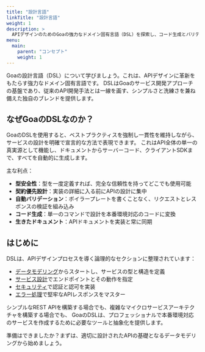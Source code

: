 ```yaml
---
title: "設計言語"
linkTitle: "設計言語"
weight: 1
description: >
  APIデザインのためのGoaの強力なドメイン固有言語（DSL）を探索し、コード生成とバリデーションを備えた宣言的なサービス開発アプローチを提供します。
menu:
  main:
    parent: "コンセプト"
    weight: 1
---
```


Goaの設計言語（DSL）について学びましょう。これは、APIデザインに革新をもたらす強力なドメイン固有言語です。
DSLはGoaのサービス開発アプローチの基盤であり、従来のAPI開発手法とは一線を画す、シンプルさと洗練さを兼ね備えた独自のブレンドを提供します。

## なぜGoaのDSLなのか？

GoaのDSLを使用すると、ベストプラクティスを強制し一貫性を維持しながら、サービスの設計を明確で宣言的な方法で表現できます。
これはAPI全体の単一の真実源として機能し、ドキュメントからサーバーコード、クライアントSDKまで、すべてを自動的に生成します。

主な利点：

* **型安全性**：型を一度定義すれば、完全な信頼性を持ってどこでも使用可能
* **契約優先設計**：実装の詳細に入る前にAPIの設計に集中
* **自動バリデーション**：ボイラープレートを書くことなく、リクエストとレスポンスの検証を組み込み
* **コード生成**：単一のコマンドで設計を本番環境対応のコードに変換
* **生きたドキュメント**：APIドキュメントを実装と常に同期

## はじめに

DSLは、APIデザインプロセスを導く論理的なセクションに整理されています：

* [データモデリング](./1-data-modeling)からスタートし、サービスの型と構造を定義
* [サービス設計](./2-services)でエンドポイントとその動作を指定
* [セキュリティ](./3-security)で認証と認可を実装
* [エラー処理](./4-error-handling)で堅牢なAPIレスポンスをマスター

シンプルなREST APIを構築する場合でも、複雑なマイクロサービスアーキテクチャを構築する場合でも、
GoaのDSLは、プロフェッショナルで本番環境対応のサービスを作成するために必要なツールと抽象化を提供します。

準備はできましたか？まずは、適切に設計されたAPIの基礎となるデータモデリングから始めましょう。 